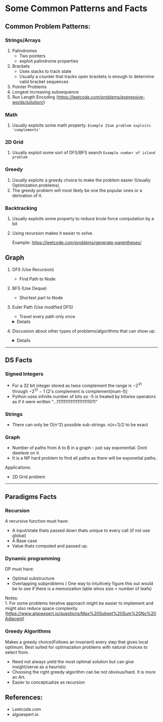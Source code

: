 # Some Common Patterns and Facts

## Common Problem Patterns:

### Strings/Arrays
  1. Palindromes
        - Two pointers
        - exploit palindrome properties
  2. Brackets 
        - Uses stacks to track state
        - Usually a counter that tracks open brackets is enough to determine valid bracket sequences
  3. Pointer Problems 
  4. Longest increasing subsequence
  5. Run Length Encoding (https://leetcode.com/problems/expressive-words/solution/)

### Math
  1. Usually exploits some math property.
     ``` Example 2Sum problem exploits 'complements' ```

### 2D Grid
  1. Usually exploit some sort of DFS/BFS search
     ``` Example number of island problem ```
     
### Greedy
  1. Usually exploits a greedy choice to make the problem easier (Usually Optimization problems). 
  2. The greedy problem will most likely be one the popular ones or a derivation of it.

### Backtracking
  1. Usually exploits some property to reduce brute force computation by a bit
  2. Using recursion makes it easier to solve.
  
      Example: https://leetcode.com/problems/generate-parentheses/

## Graph
  1. DFS (Use Recursion)
      - Find Path to Node
  2. BFS (Use Deque)
      - Shortest part to Node
  3. Euler Path (Use modified DFS)
      - Travel every path only once
      <details>
  
      1. In Eulerian paths, there must exist a start node and a end node.   
      2. End node can be start node or another node.
            - end node is start node iff all nodes has even degree.
            - end node is another node iff there is another odd degree node and start node has an odd degree.      
      
      </details>
  4. Discussion about other types of problems/algorithms that can show up:
      <details> https://www.quora.com/What-graph-topics-should-I-study-in-order-to-be-adequately-prepared-for-a-Google-software-engineer-interview-Would-it-be-worthwhile-to-also-study-algorithms-for-minimum-spanning-trees-maximum-network-flows-bipartite-matching-etc
      </details>
---
## DS Facts

### Signed Integers
- For a 32 bit integer stored as twos complement the range is −2<sup>31</sup> through −2<sup>31</sup> − 1 [2's complement is complement(num-1)]
- Python uses infinite number of bits so -5 is treated by bitwise operators as if it were written "...1111111111111111111011"

### Strings
- There can only be O(n^2) possible sub-strings. n(n+1)/2 to be exact

### Graph
- Number of paths from A to B in a graph - just say exponential. Dont dweleve on it.
- It is a NP hard problem to find all paths as there will be exponetial paths.

Applications:
- 2D Grid problem 

---
## Paradigms Facts

### Recursion

A recursive function must have:
  - A input/state thats passed down thats unique to every call (if not use global)
  - A Base case
  - Value thats computed and passed up.
  
### Dynamic programming

DP must have:
  - Optimal substructure
  - Overlapping subproblems ( One way to intuitively figure this out would be to see if there
                              is a memoization table whos size < number of leafs)

  Notes:   
         1. For some problems iterative approach might be easier to implement and might also reduce space complexity. (https://www.algoexpert.io/questions/Max%20Subset%20Sum%20No%20Adjacent)
### Greedy Algorithms

Makes a greedy choice(Follows an invariant) every step that gives local optimum. Best suited for optimazation problems with natural choices to select from.
  - Need not always yield the most optimal solution but can give insight/serve as a heuristic
  - Choosing the right greedy algorithm can be not obvious/hard. It is more an Art.
  - Easier to conceptualize as recursion

## References:
- Leetcode.com
- algoexpert.io
